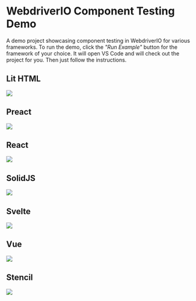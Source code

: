 # WebdriverIO Component Testing Demo

A demo project showcasing component testing in WebdriverIO for various frameworks. To run the demo, click the _"Run Example"_ button for the framework of your choice. It will open VS Code and will check out the project for you. Then just follow the instructions.

## Lit HTML

[![](https://badgen.net/badge/Run%20this%20/Lit%20Example/5B3ADF?icon=https://runme.dev/img/logo.svg)](https://runme.dev/api/runme?repository=https%3A%2F%2Fgithub.com%2Fchristian-bromann%2Fwdio-demo.git&fileToOpen=lit%2FREADME.md)

## Preact

[![](https://badgen.net/badge/Run%20this%20/Preact%20Example/5B3ADF?icon=https://runme.dev/img/logo.svg)](https://runme.dev/api/runme?repository=https%3A%2F%2Fgithub.com%2Fchristian-bromann%2Fwdio-demo.git&fileToOpen=preact%2FREADME.md)

## React

[![](https://badgen.net/badge/Run%20this%20/React%20Example/5B3ADF?icon=https://runme.dev/img/logo.svg)](https://runme.dev/api/runme?repository=https%3A%2F%2Fgithub.com%2Fchristian-bromann%2Fwdio-demo.git&fileToOpen=react%2FREADME.md)

## SolidJS

[![](https://badgen.net/badge/Run%20this%20/SolidJS%20Example/5B3ADF?icon=https://runme.dev/img/logo.svg)](https://runme.dev/api/runme?repository=https%3A%2F%2Fgithub.com%2Fchristian-bromann%2Fwdio-demo.git&fileToOpen=solid%2FREADME.md)

## Svelte

[![](https://badgen.net/badge/Run%20this%20/Svelte%20Example/5B3ADF?icon=https://runme.dev/img/logo.svg)](https://runme.dev/api/runme?repository=https%3A%2F%2Fgithub.com%2Fchristian-bromann%2Fwdio-demo.git&fileToOpen=svelte%2FREADME.md)

## Vue

[![](https://badgen.net/badge/Run%20this%20/Vue%20Example/5B3ADF?icon=https://runme.dev/img/logo.svg)](https://runme.dev/api/runme?repository=https%3A%2F%2Fgithub.com%2Fchristian-bromann%2Fwdio-demo.git&fileToOpen=vue%2FREADME.md)

## Stencil

[![](https://badgen.net/badge/Run%20this%20/Stencil%20Example/5B3ADF?icon=https://runme.dev/img/logo.svg)](https://runme.dev/api/runme?repository=https%3A%2F%2Fgithub.com%2Fchristian-bromann%2Fwdio-demo.git&fileToOpen=stencil%2FREADME.md)
